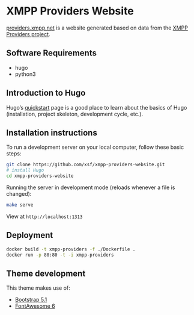 # XMPP Providers Website

[providers.xmpp.net](https://providers.xmpp.net) is a website generated based on data from the [XMPP Providers project](https://invent.kde.org/melvo/xmpp-providers/-/tree/master).

## Software Requirements

* hugo
* python3

## Introduction to Hugo

Hugo’s [quickstart](https://gohugo.io/getting-started/quick-start/) page is a good place to learn about the basics of Hugo (installation, project skeleton, development cycle, etc.).

## Installation instructions

To run a development server on your local computer, follow these basic steps:

```bash
git clone https://github.com/xsf/xmpp-providers-website.git
# install Hugo
cd xmpp-providers-website
```

Running the server in development mode (reloads whenever a file is changed):

```bash
make serve
```

View at `http://localhost:1313`

## Deployment

```bash
docker build -t xmpp-providers -f ./Dockerfile .
docker run -p 80:80 -t -i xmpp-providers
```

## Theme development

This theme makes use of:

* [Bootstrap 5.1](https://getbootstrap.com/docs/5.1/)
* [FontAwesome 6](https://fontawesome.com/v6/docs/)
